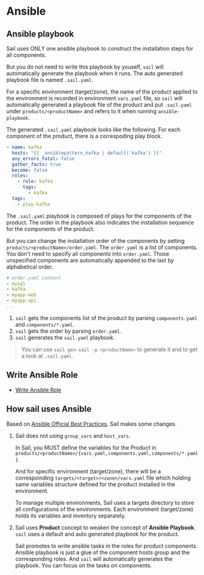 # Ansible

## Ansible playbook

Sail uses ONLY one ansible playbook to construct the installation steps for all components.

But you do not need to write this playbook by youself, `sail` will automatically generate the playbook when it runs. The auto generated playbook file is named `.sail.yaml`.

For a specific environment (target/zone), the name of the product applied to the environment is recorded
in environment `vars.yaml` file, so `sail` will automatically generated a playbook file of the product and put `.sail.yaml` under `products/<productName>` and refers to it when running `ansible-playbook`.

The generated `.sail.yaml` playbook looks like the following. For each component of the product, there is a correspoding play block.


```yaml
- name: kafka
  hosts: "{{ _ansiblepattern_kafka | default('kafka') }}"
  any_errors_fatal: false
  gather_facts: true
  become: false
  roles:
    - role: kafka
      tags:
        - kafka
  tags:
    - play-kafka
```

The `.sail.yaml` playbook is composed of plays for the components of the product.
The order in the playbook also indicates the installation sequence for the components of the product.

But you can change the installation order of the components by setting `products/<productName>/order.yaml`.
The `order.yaml` is a list of components. You don't need to specify all components into `order.yaml`.
Those unspecified components are automatically appended to the last by alphabetical order.

```yaml
# order.yaml content
- mysql
- kafka
- myapp-web
- myapp-api
...
```

1. `sail` gets the components list of the product by parsing `components.yaml` and `components/*.yaml`.
2. `sail` gets the order by parsing `order.yaml`.
3. `sail` generates the `sail.yaml` playbook.

> You can use `sail gen-sail -p <productName>` to generate it and to get a look at `.sail.yaml`.

## Write Ansible Role

- [Write Ansible Role](ansible-roles.md)

## How sail uses Ansible

Based on [Ansible Official Best Practices](https://docs.ansible.com/ansible/latest/user_guide/playbooks_best_practices.html), Sail makes some changes.

1. Sail does not using `group_vars` and `host_vars`.

    In Sail, you MUST define the variables for the Product in `products/<productName>/{vars.yaml,components.yaml,components/*.yaml}`.

    And for specific environment (target/zone), there will be a correspoinding `targets/<target>/<zone>/vars.yaml` file which holding same variables structure defined for the product installed in the environment.

    To manage multiple environments, Sail uses a targets directory to store all configurations of the environments. Each environment (target/zone) holds its variables and inventory separately.

2. Sail uses **Product** concept to weaken the concept of **Ansible Playbook**. `sail` uses a default and auto generated playbook for the product.

    Sail promotes to write ansible tasks in the roles for product components. Ansible playbook is just a glue of the component hosts group and the corresponding roles. And `sail` will automatically generates the playbook. You can focus on the tasks on components.
